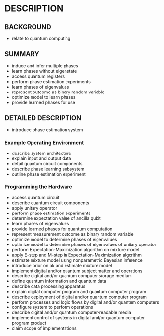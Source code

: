 # DESCRIPTION

## BACKGROUND

- relate to quantum computing

## SUMMARY

- induce and infer multiple phases
- learn phases without eigenstate
- access quantum registers
- perform phase estimation experiments
- learn phases of eigenvalues
- represent outcome as binary random variable
- optimize model to learn phases
- provide learned phases for use

## DETAILED DESCRIPTION

- introduce phase estimation system

### Example Operating Environment

- describe system architecture
- explain input and output data
- detail quantum circuit components
- describe phase learning subsystem
- outline phase estimation experiment

### Programming the Hardware

- access quantum circuit
- describe quantum circuit components
- apply unitary operator
- perform phase estimation experiments
- determine expectation value of ancilla qubit
- learn phases of eigenvalues
- provide learned phases for quantum computation
- represent measurement outcome as binary random variable
- optimize model to determine phases of eigenvalues
- optimize model to determine phases of eigenvalues of unitary operator
- perform Expectation-Maximization algorithm on mixture model
- apply E-step and M-step in Expectation-Maximization algorithm
- estimate mixture model using nonparametric Bayesian inference
- introduce prior on ak and estimate mixture model
- implement digital and/or quantum subject matter and operations
- describe digital and/or quantum computer storage medium
- define quantum information and quantum data
- describe data processing apparatus
- explain digital computer program and quantum computer program
- describe deployment of digital and/or quantum computer program
- perform processes and logic flows by digital and/or quantum computers
- configure system to perform operations
- describe digital and/or quantum computer-readable media
- implement control of systems in digital and/or quantum computer program product
- claim scope of implementations

